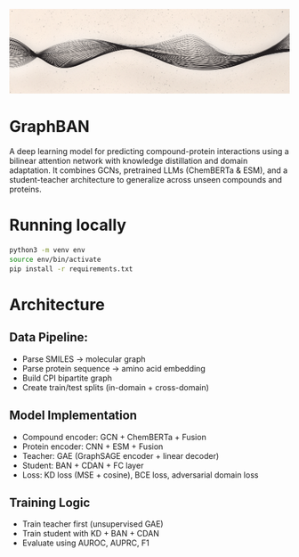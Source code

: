 ![GraphBAN Banner](assets/github_banner.png)

# GraphBAN
A deep learning model for predicting compound-protein interactions using a bilinear attention network with knowledge distillation and domain adaptation. It combines GCNs, pretrained LLMs (ChemBERTa & ESM), and a student-teacher architecture to generalize across unseen compounds and proteins.


# Running locally 
```bash
python3 -m venv env
source env/bin/activate
pip install -r requirements.txt
```

# Architecture
## Data Pipeline:
- Parse SMILES → molecular graph  
- Parse protein sequence → amino acid embedding  
- Build CPI bipartite graph  
- Create train/test splits (in-domain + cross-domain)  

## Model Implementation
- Compound encoder: GCN + ChemBERTa + Fusion  
- Protein encoder: CNN + ESM + Fusion  
- Teacher: GAE (GraphSAGE encoder + linear decoder)  
- Student: BAN + CDAN + FC layer  
- Loss: KD loss (MSE + cosine), BCE loss, adversarial domain loss  

## Training Logic
- Train teacher first (unsupervised GAE)  
- Train student with KD + BAN + CDAN  
- Evaluate using AUROC, AUPRC, F1  